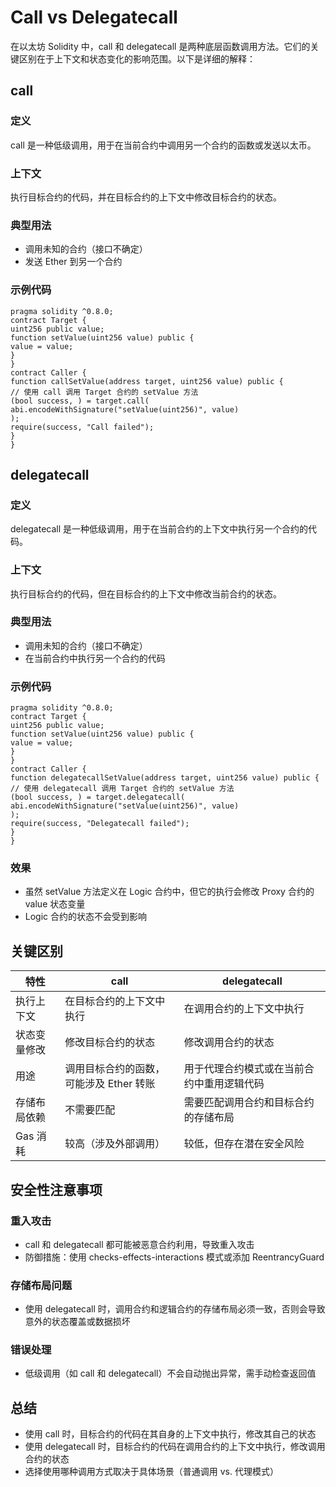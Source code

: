 # Call vs Delegatecall

在以太坊 Solidity 中，call 和 delegatecall 是两种底层函数调用方法。它们的关键区别在于上下文和状态变化的影响范围。以下是详细的解释：

## call

### 定义
call 是一种低级调用，用于在当前合约中调用另一个合约的函数或发送以太币。

### 上下文
执行目标合约的代码，并在目标合约的上下文中修改目标合约的状态。

### 典型用法
- 调用未知的合约（接口不确定）
- 发送 Ether 到另一个合约

### 示例代码
```solidity
pragma solidity ^0.8.0;
contract Target {
uint256 public value;
function setValue(uint256 value) public {
value = value;
}
}
contract Caller {
function callSetValue(address target, uint256 value) public {
// 使用 call 调用 Target 合约的 setValue 方法
(bool success, ) = target.call(
abi.encodeWithSignature("setValue(uint256)", value)
);
require(success, "Call failed");
}
}
```

## delegatecall

### 定义
delegatecall 是一种低级调用，用于在当前合约的上下文中执行另一个合约的代码。

### 上下文
执行目标合约的代码，但在目标合约的上下文中修改当前合约的状态。

### 典型用法
- 调用未知的合约（接口不确定）
- 在当前合约中执行另一个合约的代码

### 示例代码
```solidity
pragma solidity ^0.8.0;
contract Target {
uint256 public value;
function setValue(uint256 value) public {
value = value;
}
}
contract Caller {
function delegatecallSetValue(address target, uint256 value) public {
// 使用 delegatecall 调用 Target 合约的 setValue 方法
(bool success, ) = target.delegatecall(
abi.encodeWithSignature("setValue(uint256)", value)
);
require(success, "Delegatecall failed");
}
}
``` 

### 效果
- 虽然 setValue 方法定义在 Logic 合约中，但它的执行会修改 Proxy 合约的 value 状态变量
- Logic 合约的状态不会受到影响

## 关键区别

| 特性 | call | delegatecall |
|------|------|--------------|
| 执行上下文 | 在目标合约的上下文中执行 | 在调用合约的上下文中执行 |
| 状态变量修改 | 修改目标合约的状态 | 修改调用合约的状态 |
| 用途 | 调用目标合约的函数，可能涉及 Ether 转账 | 用于代理合约模式或在当前合约中重用逻辑代码 |
| 存储布局依赖 | 不需要匹配 | 需要匹配调用合约和目标合约的存储布局 |
| Gas 消耗 | 较高（涉及外部调用） | 较低，但存在潜在安全风险 |

## 安全性注意事项

### 重入攻击
- call 和 delegatecall 都可能被恶意合约利用，导致重入攻击
- 防御措施：使用 checks-effects-interactions 模式或添加 ReentrancyGuard

### 存储布局问题
- 使用 delegatecall 时，调用合约和逻辑合约的存储布局必须一致，否则会导致意外的状态覆盖或数据损坏

### 错误处理
- 低级调用（如 call 和 delegatecall）不会自动抛出异常，需手动检查返回值

## 总结
- 使用 call 时，目标合约的代码在其自身的上下文中执行，修改其自己的状态
- 使用 delegatecall 时，目标合约的代码在调用合约的上下文中执行，修改调用合约的状态
- 选择使用哪种调用方式取决于具体场景（普通调用 vs. 代理模式）